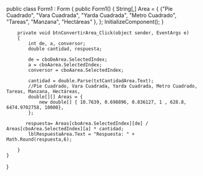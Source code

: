  public class Form1 : Form
    {
        public Form1()
        {
            String[,] Area =  {
      {"Pie Cuadrado", "Vara Cuadrada", "Yarda Cuadrada", "Metro Cuadrado", "Tareas", "Manzana", "Hectáreas" },
         };
            InitializeComponent();
        }

        private void btnConvertirArea_Click(object sender, EventArgs e)
        {
            int de, a, conversor;
            double cantidad, respuesta;

            de = cboDeArea.SelectedIndex;
            a = cboAarea.SelectedIndex;
            conversor = cboAarea.SelectedIndex;

            cantidad = double.Parse(txtCantidadArea.Text);
            //Pie Cuadrado, Vara Cuadrada, Yarda Cuadrada, Metro Cuadrado, Tareas, Manzana, Hectáreas, 
            double[][] Areas = {
                new double[] { 10.7639, 0.698896, 0.836127, 1 , 628.8, 6474.9702758, 10000},
            };

           respuesta= Areas[cboArea.SelectedIndex][de] / Areas[cboArea.SelectedIndex][a] * cantidad;
            lblRespuestaArea.Text = "Respuesta: " +  Math.Round(respuesta,6);
           
        }
    }
  
}

